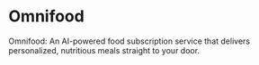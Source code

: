 # Omnifood
Omnifood: An AI-powered food subscription service that delivers personalized, nutritious meals straight to your door.
